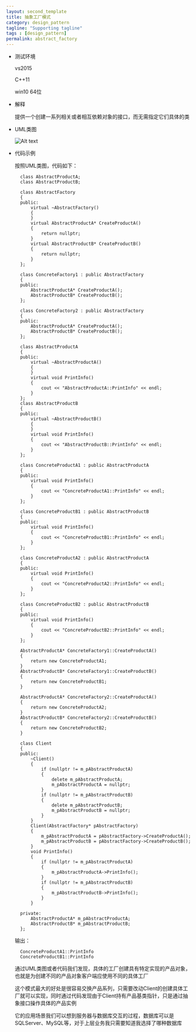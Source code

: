 ```yaml
---
layout: second_template
title: 抽象工厂模式
category: design_pattern
tagline: "Supporting tagline"
tags : [design_pattern]
permalink: abstract_factory
---
```


* 测试环境
	
	vs2015

	C++11	

	win10 64位

* 解释

	提供一个创建一系列相关或者相互依赖对象的接口，而无需指定它们具体的类

* UML类图

	![Alt text][id]

	[id]: assets/themes/my_blog/img/abstract_factory.jpg

* 代码示例

	按照UML类图，代码如下：

		class AbstractProductA;
		class AbstractProductB;

		class AbstractFactory
		{
		public:
			virtual ~AbstractFactory()
			{
			}
			virtual AbstractProductA* CreateProductA()
			{
				return nullptr;
			}
			virtual AbstractProductB* CreateProductB()
			{
				return nullptr;
			}
		};

		class ConcreteFactory1 : public AbstractFactory
		{
		public:
			AbstractProductA* CreateProductA();
			AbstractProductB* CreateProductB();
		};

		class ConcreteFactory2 : public AbstractFactory
		{
		public:
			AbstractProductA* CreateProductA();
			AbstractProductB* CreateProductB();
		};

		class AbstractProductA
		{
		public:
			virtual ~AbstractProductA()
			{
			}
			virtual void PrintInfo()
			{
				cout << "AbstractProductA::PrintInfo" << endl;
			}
		};
		class AbstractProductB
		{
		public:
			virtual ~AbstractProductB()
			{
			}
			virtual void PrintInfo()
			{
				cout << "AbstractProductB::PrintInfo" << endl;
			}
		};

		class ConcreteProductA1 : public AbstractProductA
		{
		public:
			virtual void PrintInfo()
			{
				cout << "ConcreteProductA1::PrintInfo" << endl;
			}
		};

		class ConcreteProductB1 : public AbstractProductB
		{
		public:
			virtual void PrintInfo()
			{
				cout << "ConcreteProductB1::PrintInfo" << endl;
			}
		};

		class ConcreteProductA2 : public AbstractProductA
		{
		public:
			virtual void PrintInfo()
			{
				cout << "ConcreteProductA2::PrintInfo" << endl;
			}
		};

		class ConcreteProductB2 : public AbstractProductB
		{
		public:
			virtual void PrintInfo()
			{
				cout << "ConcreteProductB2::PrintInfo" << endl;
			}
		};

		AbstractProductA* ConcreteFactory1::CreateProductA()
		{
			return new ConcreteProductA1;
		}
		AbstractProductB* ConcreteFactory1::CreateProductB()
		{
			return new ConcreteProductB1;
		}

		AbstractProductA* ConcreteFactory2::CreateProductA()
		{
			return new ConcreteProductA2;
		}
		AbstractProductB* ConcreteFactory2::CreateProductB()
		{
			return new ConcreteProductB2;
		}

		class Client
		{
		public:
			~Client()
			{
				if (nullptr != m_pAbstractProductA)
				{
					delete m_pAbstractProductA;
					m_pAbstractProductA = nullptr;
				}
				if (nullptr != m_pAbstractProductB)
				{
					delete m_pAbstractProductB;
					m_pAbstractProductB = nullptr;
				}
			}
			Client(AbstractFactory* pAbstractFactory)
			{
				m_pAbstractProductA = pAbstractFactory->CreateProductA();
				m_pAbstractProductB = pAbstractFactory->CreateProductB();
			}
			void PrintInfo()
			{
				if (nullptr != m_pAbstractProductA)
				{
					m_pAbstractProductA->PrintInfo();
				}
				if (nullptr != m_pAbstractProductB)
				{
					m_pAbstractProductB->PrintInfo();
				}
			}

		private:
			AbstractProductA* m_pAbstractProductA;
			AbstractProductB* m_pAbstractProductB;
		};

	输出：

		ConcreteProductA1::PrintInfo
		ConcreteProductB1::PrintInfo

	通过UML类图或者代码我们发现，具体的工厂创建具有特定实现的产品对象，也就是为创建不同的产品对象客户端应使用不同的具体工厂

	这个模式最大的好处是很容易交换产品系列，只需要改动Client的创建具体工厂就可以实现，同时通过代码发现由于Client持有产品基类指针，只是通过抽象接口操作具体的产品实例

	它的应用场景我们可以想到服务器与数据库交互的过程，数据库可以是SQLServer、MySQL等，对于上层业务我只需要知道我选择了哪种数据库